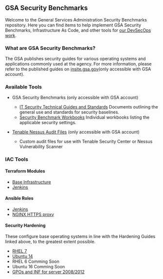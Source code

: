 ## GSA Security Benchmarks

Welcome to the General Services Administration Security Benchmarks repository. Here you can find items to help implement GSA Security Benchmarks, Infrastructure As Code, and other tools for [our DevSecOps work](https://tech.gsa.gov/guides/dev_sec_ops_guide/).

### What are GSA Security Benchmarks?

The GSA publishes security guides for various operating systems and applications commonly used at the agency. For more information, please refer to the published guides on [insite.gsa.gov](https://insite.gsa.gov/portal/content/627210)(only accessible with GSA account).  

### Available Tools

* GSA Security Benchmarks (only accessible with GSA account)
    * [IT Security Technical Guides and Standards](https://insite.gsa.gov/portal/content/627210) Documents outlining the general use and standards for security baselines.
    * [Security Benchmark Workbooks](https://drive.google.com/drive/folders/0BwLUd26GHbxibTFROVdoSk1RNUE) Individual workbooks listing the applicable security settings.

* [Tenable Nessus Audit Files](https://drive.google.com/drive/folders/0BwLUd26GHbxiT1hMVUtRTGNKZjg) (only accessible with GSA account)
    * Custom audit files for use with Tenable Security Center or Nessus Vulnerability Scanner

### IAC Tools

#### Terraform Modules

* [Base Infrastructure](https://github.com/GSA/DevSecOps-Infrastructure)
* [Jenkins](https://github.com/GSA/jenkins-deploy)

#### Ansible Roles

* [Jenkins](https://github.com/GSA/jenkins-deploy)
* [NGINX HTTPS proxy](https://github.com/GSA/ansible-https-proxy)

#### Security Hardening

These configure base operating systems in line with the Hardening Guides linked above, to the greatest extent possible.

* [RHEL 7](https://github.com/GSA/ansible-os-rhel-7)
* [Ubuntu 14](https://github.com/GSA/ansible-os-ubuntu-14)
* RHEL 6 Comming Soon
* Ubuntu 16 Comming Soon
* [GPOs and INF for server 2008/2012](https://github.com/GSA/ISE-Security-Benchmark-GPOs)
